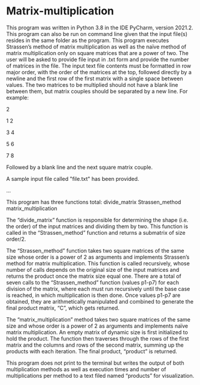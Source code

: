 # Matrix-multiplication
This program was written in Python 3.8 in the IDE PyCharm, version 2021.2. This program can also be run on command line given that the input file(s) resides in the same folder as the program. 
This program executes Strassen’s method of matrix multiplication as well as the naïve method of matrix multiplication only on square matrices that are a power of two. The user will be asked to provide file input in .txt form and provide the number of matrices in the file. The input text file contents must be formatted in row major order, with the order of the matrices at the top, followed directly by a newline and the first row of the first matrix with a single space between values. The two matrices to be multiplied should not have a blank line between them, but matrix couples should be separated by a new line. For example: 

2 

1 2

3 4

5 6

7 8

Followed by a blank line and the next square matrix couple.

A sample input file called "file.txt" has been provided.


…

This program has three functions total: 
divide_matrix
Strassen_method
matrix_multiplication

The “divide_matrix” function is responsible for determining the shape (i.e. the order) of the input matrices and dividing them by two. This function is called in the “Strassen_method” function and returns a submatrix of size order/2. 

The “Strassen_method” function takes two square matrices of the same size whose order is a power of 2 as arguments and implements Strassen’s method for matrix multiplication. This function is called recursively, whose number of calls depends on the original size of the input matrices and returns the product once the matrix size equal one. There are a total of seven calls to the “Strassen_method” function (values p1-p7) for each division of the matrix, where each must run recursively until the base case is reached, in which multiplication is then done. Once values p1-p7 are obtained, they are arithmetically manipulated and combined to generate the final product matrix, “C”, which gets returned.

The “matrix_multiplication” method takes two square matrices of the same size and whose order is a power of 2 as arguments and implements naïve matrix multiplication. An empty matrix of dynamic size is first initialized to hold the product. The function then traverses through the rows of the first matrix and the columns and rows of the second matrix, summing up the products with each iteration. The final product, “product” is returned.

This program does not print to the terminal but writes the output of both multiplication methods as well as execution times and number of multiplications per method to a text filed named “products” for visualization. 
